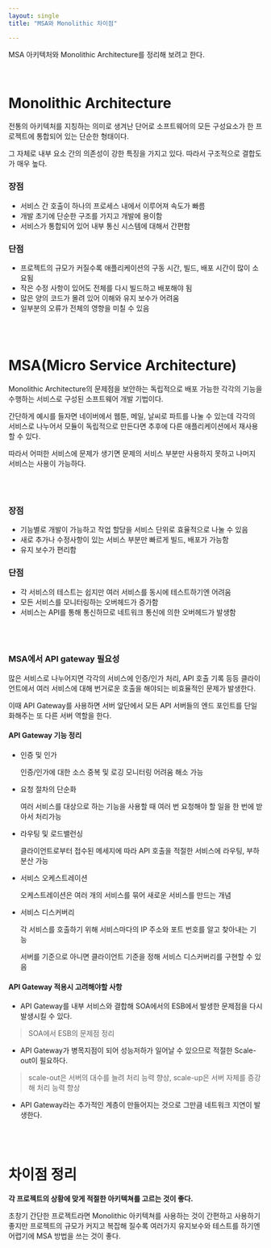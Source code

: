 ```yaml
---
layout: single
title: "MSA와 Monolithic 차이점"

---
```


MSA 아키텍처와 Monolithic Architecture를 정리해 보려고 한다.

<br/>

# Monolithic Architecture

<!-- 이미지 넣을 곳-->

전통의 아키텍처를 지칭하는 의미로 생겨난 단어로 소프트웨어의 모든 구성요소가 한 프로젝트에 통합되어 있는 단순한 형태이다.

그 자체로 내부 요소 간의 의존성이 강한 특징을 가지고 있다. 따라서 구조적으로 결합도가 매우 높다.



### 장점

- 서비스 간 호출이 하나의 프로세스 내에서 이루어져 속도가 빠름
- 개발 초기에 단순한 구조를 가지고 개발에 용이함
- 서비스가 통합되어 있어 내부 통신 시스템에 대해서 간편함

### 단점

- 프로젝트의 규모가 커질수록 애플리케이션의 구동 시간, 빌드, 배포 시간이 많이 소요됨
- 작은 수정 사항이 있어도 전체를 다시 빌드하고 배포해야 됨
- 많은 양의 코드가 몰려 있어 이해와 유지 보수가 어려움
- 일부분의 오류가 전체의 영향을 미칠 수 있음

<br/>
<br/>

# MSA(Micro Service Architecture)

Monolithic Architecture의 문제점을 보안하는 독립적으로 배포 가능한 각각의 기능을 수행하는 서비스로 구성된 소프트웨어 개발 기법이다.

간단하게 예시를 들자면 네이버에서 웹툰, 메일, 날씨로 파트를 나눌 수 있는데 각각의 서비스로 나누어서 모듈이 독립적으로 만든다면 추후에 다른 애플리케이션에서 재사용할 수 있다.

따라서 어떠한 서비스에 문제가 생기면 문제의 서비스 부분만 사용하지 못하고 나머지 서비스는 사용이 가능하다.

<br/>
<br/>

### 장점

- 기능별로 개발이 가능하고 작업 할당을 서비스 단위로 효율적으로 나눌 수 있음
- 새로 추가나 수정사항이 있는 서비스 부분만 빠르게 빌드, 배포가 가능함
- 유지 보수가 편리함

### 단점

- 각 서비스의 테스트는 쉽지만 여러 서비스를 동시에 테스트하기엔 어려움 
- 모든 서비스를 모니터링하는 오버헤드가 증가함
- 서비스는 API를 통해 통신하므로 네트워크 통신에 의한 오버헤드가 발생함

<br/>
<br/>

### MSA에서 API gateway 필요성

많은 서비스로 나누어지면 각각의 서비스에 인증/인가 처리, API 호출 기록 등등 클라이언트에서 여러 서비스에 대해 번거로운 호출을 해야되는 비효율적인 문제가 발생한다.

이때 API Gateway를 사용하면 서버 앞단에서 모든 API 서버들의 엔드 포인트를 단일화해주는 또 다른 서버 역할을 한다.

#### API Gateway 기능 정리

- 인증 및 인가
  
    인증/인가에 대한 소스 중복 및 로깅 모니터링 어려움 해소 가능

- 요청 절차의 단순화
  
    여러 서비스를 대상으로 하는 기능을 사용할 때 여러 번 요청해야 할 일을 한 번에 받아서 처리가능
  
- 라우팅 및 로드밸런싱
  
    클라이언트로부터 접수된 메세지에 따라 API 호출을 적절한 서비스에 라우팅, 부하 분산 가능

- 서비스 오케스트레이션
  
    오케스트레이션은 여러 개의 서비스를 묶어 새로운 서비스를 만드는 개념

- 서비스 디스커버리

    각 서비스를 호출하기 위해 서비스마다의 IP 주소와 포트 번호를 알고 찾아내는 기능

    서버를 기준으로 아니면 클라이언트 기준을 정해 서비스 디스커버리를 구현할 수 있음    

#### API Gateway 적용시 고려해야할 사항
- API Gateway를 내부 서비스와 결합해 SOA에서의 ESB에서 발생한 문제점을 다시 발생시킬 수 있다.
 > SOA에서 ESB의 문제점 정리

- API Gateway가 병목지점이 되어 성능저하가 일어날 수 있으므로 적절한 Scale-out이 필요하다.
> scale-out은 서버의 대수를 늘려 처리 능력 향상, scale-up은 서버 자체를 증강해 처리 능력 향상
- API Gateway라는 추가적인 계층이 만들어지는 것으로 그만큼 네트워크 지연이 발생한다.

<br/>
<br/>

# 차이점 정리

**각 프로젝트의 상황에 맞게 적절한 아키텍쳐를 고르는 것이 좋다.**

초창기 간단한 프로젝트라면 Monolithic 아키텍쳐를 사용하는 것이 간편하고 사용하기 좋지만
프로젝트의 규모가 커지고 복잡해 질수록 여러가지 유지보수와 테스트를 하기엔 어렵기에 MSA 방법을 쓰는 것이 좋다.
